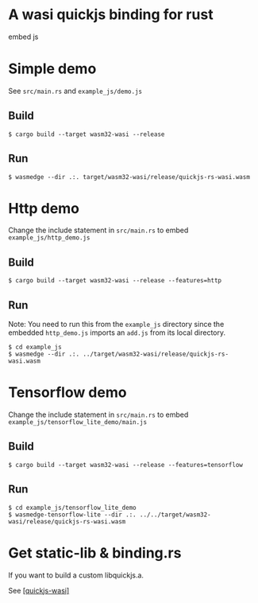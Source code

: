 # A wasi quickjs binding for rust
embed js

# Simple demo

See `src/main.rs` and `example_js/demo.js`

## Build

```shell
$ cargo build --target wasm32-wasi --release
```

## Run

```shell
$ wasmedge --dir .:. target/wasm32-wasi/release/quickjs-rs-wasi.wasm
```

# Http demo

Change the include statement in `src/main.rs` to embed `example_js/http_demo.js`

## Build

```shell
$ cargo build --target wasm32-wasi --release --features=http
```

## Run

Note: You need to run this from the `example_js` directory since the embedded `http_demo.js` imports an `add.js` from its local directory.

```shell
$ cd example_js
$ wasmedge --dir .:. ../target/wasm32-wasi/release/quickjs-rs-wasi.wasm
```

# Tensorflow demo

Change the include statement in `src/main.rs` to embed `example_js/tensorflow_lite_demo/main.js`

## Build

```shell
$ cargo build --target wasm32-wasi --release --features=tensorflow
```

## Run

```shell
$ cd example_js/tensorflow_lite_demo
$ wasmedge-tensorflow-lite --dir .:. ../../target/wasm32-wasi/release/quickjs-rs-wasi.wasm
```

# Get static-lib & binding.rs
If you want to build a custom libquickjs.a.

See [[quickjs-wasi]](https://github.com/second-state/quickjs-wasi)
